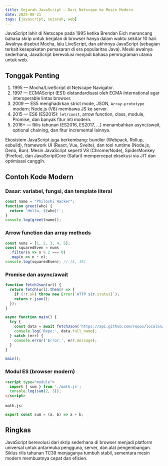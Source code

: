 ```yaml
---
title: Sejarah JavaScript — Dari Netscape ke Mesin Modern
date: 2025-08-21
tags: [javascript, sejarah, web]
---
```


JavaScript lahir di Netscape pada 1995 ketika Brendan Eich merancang bahasa skrip untuk berjalan di browser hanya dalam waktu sekitar 10 hari. Awalnya disebut Mocha, lalu LiveScript, dan akhirnya JavaScript (sebagian terkait kesepakatan pemasaran di era popularitas Java). Meski awalnya sederhana, JavaScript berevolusi menjadi bahasa pemrograman utama untuk web.

## Tonggak Penting
1. 1995 — Mocha/LiveScript di Netscape Navigator.
2. 1997 — ECMAScript (ES1) distandardisasi oleh ECMA International agar interoperable lintas browser.
3. 2009 — ES5 menghadirkan strict mode, JSON, `Array.prototype` modern; Node.js (V8) membawa JS ke server.
4. 2015 — ES6 (ES2015): `let/const`, arrow function, class, module, Promise, dan banyak fitur inti modern.
5. 2016+ — Rilis tahunan (ES2016, ES2017, …) menambahkan async/await, optional chaining, dan fitur incremental lainnya.

Ekosistem JavaScript juga berkembang: bundler (Webpack, Rollup, esbuild), framework UI (React, Vue, Svelte), dan tool runtime (Node.js, Deno, Bun). Mesin JavaScript seperti V8 (Chrome/Node), SpiderMonkey (Firefox), dan JavaScriptCore (Safari) mempercepat eksekusi via JIT dan optimisasi canggih.

## Contoh Kode Modern

### Dasar: variabel, fungsi, dan template literal
```js
const name = "Philoshi Hacker";
function greet(who) {
  return `Hello, ${who}!`;
}
console.log(greet(name));
```

### Arrow function dan array methods
```js
const nums = [1, 2, 3, 4, 5];
const squaredEven = nums
  .filter(n => n % 2 === 0)
  .map(n => n * n);
console.log(squaredEven); // [4, 16]
```

### Promise dan async/await
```js
function fetchJson(url) {
  return fetch(url).then(r => {
    if (!r.ok) throw new Error(`HTTP ${r.status}`);
    return r.json();
  });
}

async function main() {
  try {
    const data = await fetchJson('https://api.github.com/repos/localan/localan.github.io');
    console.log('Repo:', data.full_name);
  } catch (err) {
    console.error('Error:', err.message);
  }
}

main();
```

### Modul ES (browser modern)
```html
<script type="module">
  import { sum } from './math.js';
  console.log(sum(2, 3));
</script>
```

`math.js`:
```js
export const sum = (a, b) => a + b;
```

## Ringkas
JavaScript berevolusi dari skrip sederhana di browser menjadi platform universal untuk antarmuka pengguna, server, dan alat pengembangan. Siklus rilis tahunan TC39 menjaganya tumbuh stabil, sementara mesin modern membuatnya cepat dan efisien.

